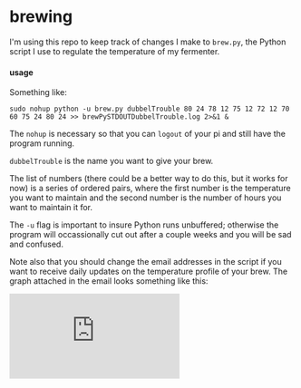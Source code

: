 # brewing

I'm using this repo to keep track of changes I make to `brew.py`, the Python script I use to regulate the temperature of my fermenter.

#### usage
Something like:

`sudo nohup python -u brew.py dubbelTrouble 80 24 78 12 75 12 72 12 70 60 75 24 80 24 >> brewPySTDOUTDubbelTrouble.log 2>&1 &`

The `nohup` is necessary so that you can `logout` of your pi and still have the program running. 

`dubbelTrouble` is the name you want to give your brew.

The list of numbers (there could be a better way to do this, but it works for now) is a series of ordered pairs, where the first number is the temperature you want to maintain and the second number is the number of hours you want to maintain it for.

The `-u` flag is important to insure Python runs unbuffered; otherwise the program will occassionally cut out after a couple weeks and you will be sad and confused. 

Note also that you should change the email addresses in the script if you want to receive daily updates on the temperature profile of your brew. The graph attached in the email looks something like this:

![temperature graph](https://rawgit.com/lukereding/brewing/master/dubbel%20trouble.pdf "example temperature graph emailed to the user")
